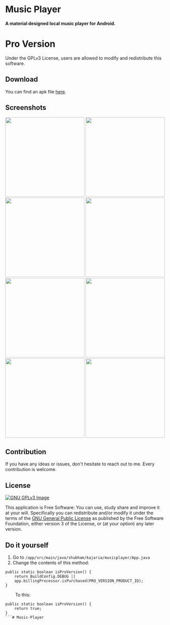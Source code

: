 # Music Player

**A material designed local music player for Android.**



# Pro Version
Under the GPLv3 License, users are allowed to modify and redistribute this software. 

## Download
You can find an apk file [here](https://drive.google.com/file/d/1MeMCiuoVsbACNXX6g8JQ9MFCR4cKTxCx/view?usp=sharing).

## Screenshots

[<img src="https://imgur.com/ysI6gcs.png" width=250>](https://imgur.com/ysI6gcs.png)
[<img src="https://imgur.com/LYKKeCE.png" width=250>](https://imgur.com/LYKKeCE.png)
[<img src="https://imgur.com/QhyQL8C.png" width=250>](https://imgur.com/QhyQL8C.png)
[<img src="https://imgur.com/aBiQxhC.png" width=250>](https://imgur.com/aBiQxhC.png)
[<img src="https://imgur.com/uurUXgZ.png" width=250>](https://imgur.com/uurUXgZ.png)
[<img src="https://imgur.com/rQCOP8E.png" width=250>](https://imgur.com/rQCOP8E.png)
[<img src="https://imgur.com/yWBXBFj.png" width=250>](https://imgur.com/yWBXBFj.png)
[<img src="https://imgur.com/WeEzabp.png" width=250>](https://imgur.com/WeEzabp.png)

## Contribution
If you have any ideas or issues, don't hesitate to reach out to me. Every contribution is welcome.

## License
[![GNU GPLv3 Image](https://www.gnu.org/graphics/gplv3-127x51.png)](http://www.gnu.org/licenses/gpl-3.0.en.html)  

This application is Free Software: You can use, study share and improve it at your
will. Specifically you can redistribute and/or modify it under the terms of the
[GNU General Public License](https://www.gnu.org/licenses/gpl.html) as
published by the Free Software Foundation, either version 3 of the License, or
(at your option) any later version.


## Do it yourself

1. Go to `/app/src/main/java/shubham/kajaria/musicplayer/App.java`
2. Change the contents of this method:
```
public static boolean isProVersion() {
    return BuildConfig.DEBUG || 
    app.billingProcessor.isPurchased(PRO_VERSION_PRODUCT_ID);
}
```
&nbsp; &nbsp; &nbsp; &nbsp; To this:
```
public static boolean isProVersion() {
    return true;
}
```# Music-Player
